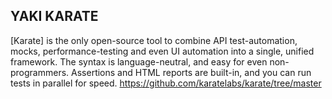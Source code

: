 ## YAKI KARATE

[Karate] is the only open-source tool to combine API test-automation, mocks, performance-testing and even UI automation into a single, unified framework. The syntax is language-neutral, and easy for even non-programmers. Assertions and HTML reports are built-in, and you can run tests in parallel for speed.
https://github.com/karatelabs/karate/tree/master